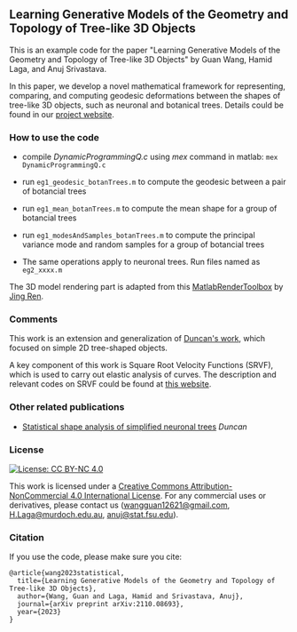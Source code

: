 ## Learning Generative Models of the Geometry and Topology of Tree-like 3D Objects
This is an example code for the paper "Learning Generative Models of the Geometry and Topology of Tree-like 3D Objects" by Guan Wang, Hamid Laga, and Anuj Srivastava.

In this paper, we develop a novel mathematical framework for representing, comparing, and computing geodesic deformations between the shapes of tree-like 3D objects, such as neuronal and botanical trees. Details could be found in our [project website](https://fanta007.github.io/complexTrees_website/).


### How to use the code

- compile *DynamicProgrammingQ.c* using *mex* command in matlab: ```mex DynamicProgrammingQ.c```

- run ```eg1_geodesic_botanTrees.m``` to compute the geodesic between a pair of botancial trees
- run ```eg1_mean_botanTrees.m``` to compute the mean shape for a group of botancial trees
- run ```eg1_modesAndSamples_botanTrees.m``` to compute the principal variance mode and random samples for a group of botancial trees

- The same operations apply to neuronal trees. Run files named as ```eg2_xxxx.m```

The 3D model rendering part is adapted from this [MatlabRenderToolbox](https://github.com/llorz/MatlabRenderToolbox) by [Jing Ren](https://github.com/llorz?tab=repositories).


### Comments
This work is an extension and generalization of [Duncan's work](https://scholar.google.com.au/citations?view_op=view_citation&hl=en&user=Kj-lB0MAAAAJ&cstart=20&pagesize=80&sortby=pubdate&citation_for_view=Kj-lB0MAAAAJ:6syOTa9L3GQC), which focused on simple 2D tree-shaped objects.

A key component of this work is Square Root Velocity Functions (SRVF), which is used to carry out elastic analysis of curves. The description and relevant codes on SRVF could be found at [this website](https://www.asc.ohio-state.edu/kurtek.1/cbms.html).

### Other related publications
- [‪Statistical shape analysis of simplified neuronal trees‬](https://scholar.google.com.au/citations?view_op=view_citation&hl=en&user=Kj-lB0MAAAAJ&cstart=20&pagesize=80&sortby=pubdate&citation_for_view=Kj-lB0MAAAAJ:6syOTa9L3GQC)
*Duncan*

### License

[![License: CC BY-NC 4.0](https://img.shields.io/badge/License-CC%20BY--NC%204.0-lightgrey.svg)](https://creativecommons.org/licenses/by-nc/4.0/)

This work is licensed under a [Creative Commons Attribution-NonCommercial 4.0 International License](http://creativecommons.org/licenses/by-nc/4.0/). For any commercial uses or derivatives, please contact us (wangguan12621@gmail.com, H.Laga@murdoch.edu.au, anuj@stat.fsu.edu).

### Citation

If you use the code, please make sure you cite:

```
@article{wang2023statistical,
  title={Learning Generative Models of the Geometry and Topology of Tree-like 3D Objects},
  author={Wang, Guan and Laga, Hamid and Srivastava, Anuj},
  journal={arXiv preprint arXiv:2110.08693},
  year={2023}
}
```
